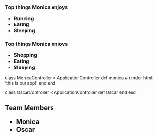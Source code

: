 <h3>Top things Monica enjoys
    <ul>
        <li>Running  </li>
        <li>Eating </li>
        <li>Sleeping  </li>
    </ul>
</h3></h3>

<h3>Top things Monica enjoys
    <ul>
    <li>Shopping </li>
    <li>Eating </li>
    <li>Sleeping  </li>
    </ul>
</h3>

class MonicaController < ApplicationController
    def monica
        # render html: 'this is our app!'
    end
end

class OscarController < ApplicationController
    def Oscar
    end
end

<h2> Team Members
    <ul> 
        <li> Monica</li>
        <li> Oscar</li>
    </ul>
</h2>